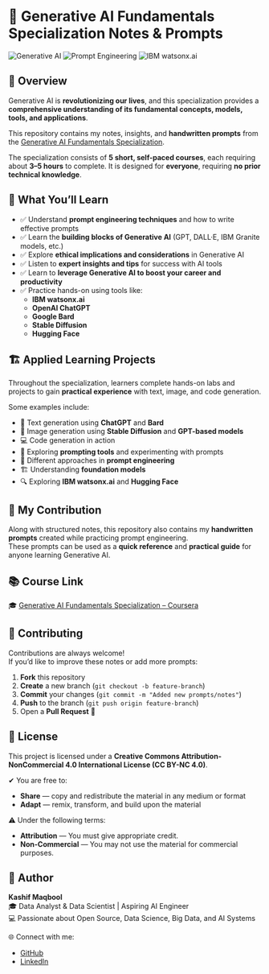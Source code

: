 # 🤖 Generative AI Fundamentals Specialization Notes & Prompts

![Generative AI](https://img.shields.io/badge/Generative%20AI-Future%20of%20AI-blueviolet?style=for-the-badge) 
![Prompt Engineering](https://img.shields.io/badge/Prompt%20Engineering-%F0%9F%92%A1-green?style=for-the-badge) 
![IBM watsonx.ai](https://img.shields.io/badge/IBM-watsonx.ai-0A74DA?style=for-the-badge&logo=ibm&logoColor=white)

## 📌 Overview
Generative AI is **revolutionizing our lives**, and this specialization provides a **comprehensive understanding of its fundamental concepts, models, tools, and applications**.  

This repository contains my notes, insights, and **handwritten prompts** from the [Generative AI Fundamentals Specialization](https://www.coursera.org/specializations/generative-ai-for-everyone).  

The specialization consists of **5 short, self-paced courses**, each requiring about **3–5 hours** to complete. It is designed for **everyone**, requiring **no prior technical knowledge**.  


## 📖 What You’ll Learn
- ✅ Understand **prompt engineering techniques** and how to write effective prompts  
- ✅ Learn the **building blocks of Generative AI** (GPT, DALL·E, IBM Granite models, etc.)  
- ✅ Explore **ethical implications and considerations** in Generative AI  
- ✅ Listen to **expert insights and tips** for success with AI tools  
- ✅ Learn to **leverage Generative AI to boost your career and productivity**  
- ✅ Practice hands-on using tools like:  
  - **IBM watsonx.ai**  
  - **OpenAI ChatGPT**  
  - **Google Bard**  
  - **Stable Diffusion**  
  - **Hugging Face**  


## 🏗️ Applied Learning Projects
Throughout the specialization, learners complete hands-on labs and projects to gain **practical experience** with text, image, and code generation.  

Some examples include:  
- 📝 Text generation using **ChatGPT** and **Bard**  
- 🎨 Image generation using **Stable Diffusion** and **GPT-based models**  
- 💻 Code generation in action  
- 🎯 Exploring **prompting tools** and experimenting with prompts  
- 🧠 Different approaches in **prompt engineering**  
- 🏗️ Understanding **foundation models**  
- 🔍 Exploring **IBM watsonx.ai** and **Hugging Face**  


## 📝 My Contribution
Along with structured notes, this repository also contains my **handwritten prompts** created while practicing prompt engineering.  
These prompts can be used as a **quick reference** and **practical guide** for anyone learning Generative AI.  



## 📚 Course Link
🎓 [Generative AI Fundamentals Specialization – Coursera](https://www.coursera.org/specializations/generative-ai-for-everyone)  


## 🤝 Contributing
Contributions are always welcome!  
If you’d like to improve these notes or add more prompts:  
1. **Fork** this repository  
2. **Create** a new branch (`git checkout -b feature-branch`)  
3. **Commit** your changes (`git commit -m "Added new prompts/notes"`)  
4. **Push** to the branch (`git push origin feature-branch`)  
5. Open a **Pull Request** 🚀  


## 📜 License
This project is licensed under a **Creative Commons Attribution-NonCommercial 4.0 International License (CC BY-NC 4.0)**.  

✔ You are free to:  
- **Share** — copy and redistribute the material in any medium or format  
- **Adapt** — remix, transform, and build upon the material  

⚠ Under the following terms:  
- **Attribution** — You must give appropriate credit.  
- **Non-Commercial** — You may not use the material for commercial purposes.  


## 🙌 Author
**Kashif Maqbool**  
🎓 Data Analyst & Data Scientist | Aspiring AI Engineer  
💻 Passionate about Open Source, Data Science, Big Data, and AI Systems  

🌐 Connect with me:  
- [GitHub](https://github.com/KashifMaqbool)  
- [LinkedIn](https://www.linkedin.com/in/kashif-maqbool-joiya-390747209/)  




